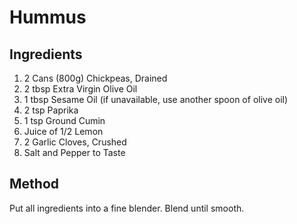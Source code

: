 # Hummus

## Ingredients

1. 2 Cans (800g) Chickpeas, Drained
1. 2 tbsp Extra Virgin Olive Oil
1. 1 tbsp Sesame Oil (if unavailable, use another spoon of olive oil)
1. 2 tsp Paprika
1. 1 tsp Ground Cumin
1. Juice of 1/2 Lemon
1. 2 Garlic Cloves, Crushed
1. Salt and Pepper to Taste

## Method

Put all ingredients into a fine blender. Blend until smooth.
